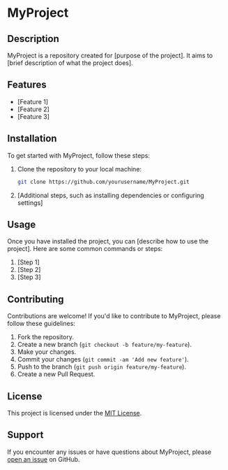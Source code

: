 # MyProject

## Description

MyProject is a repository created for [purpose of the project]. It aims to [brief description of what the project does].

## Features

- [Feature 1]
- [Feature 2]
- [Feature 3]

## Installation

To get started with MyProject, follow these steps:

1. Clone the repository to your local machine:

    ```bash
    git clone https://github.com/yourusername/MyProject.git
    ```

2. [Additional steps, such as installing dependencies or configuring settings]

## Usage

Once you have installed the project, you can [describe how to use the project]. Here are some common commands or steps:

1. [Step 1]
2. [Step 2]
3. [Step 3]

## Contributing

Contributions are welcome! If you'd like to contribute to MyProject, please follow these guidelines:

1. Fork the repository.
2. Create a new branch (`git checkout -b feature/my-feature`).
3. Make your changes.
4. Commit your changes (`git commit -am 'Add new feature'`).
5. Push to the branch (`git push origin feature/my-feature`).
6. Create a new Pull Request.

## License

This project is licensed under the [MIT License](LICENSE).

## Support

If you encounter any issues or have questions about MyProject, please [open an issue](https://github.com/yourusername/MyProject/issues) on GitHub.
